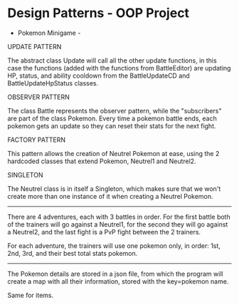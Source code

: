 # Design Patterns - OOP Project

- Pokemon Minigame -

UPDATE PATTERN

The abstract class Update will call all the other update functions, in this
case the functions (added with the functions from BattleEditor) are updating
HP, status, and ability cooldown from the BattleUpdateCD and
BattleUpdateHpStatus classes.

OBSERVER PATTERN

The class Battle represents the observer pattern, while the "subscribers" are
part of the class Pokemon. Every time a pokemon battle ends, each pokemon
gets an update so they can reset their stats for the next fight.

FACTORY PATTERN

This pattern allows the creation of Neutrel Pokemon at ease, using the 2
hardcoded classes that extend Pokemon, Neutrel1 and Neutrel2.

SINGLETON

The Neutrel class is in itself a Singleton, which makes sure that we won't
create more than one instance of it when creating a Neutrel Pokemon.

-------------------------

There are 4 adventures, each with 3 battles in order. For the first battle both
of the trainers will go against a Neutrel1, for the second they will go against
a Neutrel2, and the last fight is a PvP fight between the 2 trainers.

For each adventure, the trainers will use one pokemon only, in order: 1st, 2nd,
3rd, and their best total stats pokemon.

-------------------------

The Pokemon details are stored in a json file, from which the program will
create a map with all their information, stored with the key=pokemon name.

Same for items.

